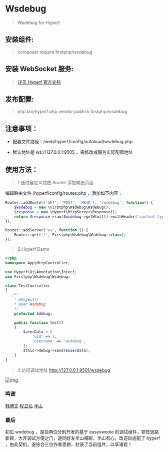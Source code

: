 # Wsdebug
>Wsdebug for Hyperf


## 安装组件:
>composer require firstphp/wsdebug


## 安装 WebSocket 服务:
>[详见 Hyperf 官方文档](https://doc.hyperf.io/#/zh/websocket-server)


## 发布配置:
>php bin/hyperf.php vendor:publish firstphp/wsdebug


## 注意事项：

- 配置文件路径：/web/hyperf/config/autoload/wsdebug.php

- 默认地址是 ws://127.0.0.1:9505 ，需修改成服务实际配置地址


## 使用方法：
>1.通过自定义路由 Router 添加输出页面

编辑路由文件 /hyperf/config/routes.php ，添加如下内容：

```php
Router::addRoute(['GET', 'POST', 'HEAD'], '/wsdebug', function() {
    $wsdebug = new \Firstphp\Wsdebug\Wsdebug();
    $response = new \Hyperf\HttpServer\Response();
    return $response->raw($wsdebug->getHtml())->withHeader('content-type', 'text/html; charset=utf-8');
});

Router::addServer('ws', function () {
    Router::get('/', Firstphp\Wsdebug\Wsdebug::class);
});
```

>2.Hyperf Demo
```php
<?php
namespace App\HttpController;

use Hyperf\Di\Annotation\Inject;
use Firstphp\Wsdebug\Wsdebug;

class TestController 
{
   /**
    * @Inject()
    * @var Wsdebug
    */
	protected $debug;

	public function test()
	{
		$userData = [
		    'uid' => 1,
		    'username' => 'wsdebug',
		];
		$this->debug->send($userData);
	}
}
```

>3.访问调试地址
http://127.0.0.1:9501/wsdebug

![img](http://static.firstphp.com/WSDEBUG-WX20191106-152056.png)


### 鸣谢
[韩博文](https://github.com/hanwenbo)
[程立弘](https://github.com/lsclh)
[半山](https://github.com/dwdcth)


### 最后
初见 wsdebug ，是前两位分别开发的基于 easyswoole 的调试组件，顿觉思路新颖，大开调试方便之门，遂同好友半山相聊，半山有心，改造后适配了 hyperf ，由此契机，遂综合三位作者思路，封装了当前组件，以享诸君！







